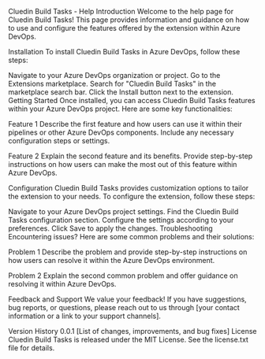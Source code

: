 Cluedin Build Tasks - Help
Introduction
Welcome to the help page for Cluedin Build Tasks! This page provides information and guidance on how to use and configure the features offered by the extension within Azure DevOps.

Installation
To install Cluedin Build Tasks in Azure DevOps, follow these steps:

Navigate to your Azure DevOps organization or project.
Go to the Extensions marketplace.
Search for "Cluedin Build Tasks" in the marketplace search bar.
Click the Install button next to the extension.
Getting Started
Once installed, you can access Cluedin Build Tasks features within your Azure DevOps project. Here are some key functionalities:

Feature 1
Describe the first feature and how users can use it within their pipelines or other Azure DevOps components. Include any necessary configuration steps or settings.

Feature 2
Explain the second feature and its benefits. Provide step-by-step instructions on how users can make the most out of this feature within Azure DevOps.

Configuration
Cluedin Build Tasks provides customization options to tailor the extension to your needs. To configure the extension, follow these steps:

Navigate to your Azure DevOps project settings.
Find the Cluedin Build Tasks configuration section.
Configure the settings according to your preferences.
Click Save to apply the changes.
Troubleshooting
Encountering issues? Here are some common problems and their solutions:

Problem 1
Describe the problem and provide step-by-step instructions on how users can resolve it within the Azure DevOps environment.

Problem 2
Explain the second common problem and offer guidance on resolving it within Azure DevOps.

Feedback and Support
We value your feedback! If you have suggestions, bug reports, or questions, please reach out to us through [your contact information or a link to your support channels].

Version History
0.0.1
[List of changes, improvements, and bug fixes]
License
Cluedin Build Tasks is released under the MIT License. See the license.txt file for details.

